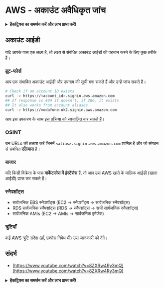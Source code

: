 # AWS - अकाउंट अवैधिकृत जांच

<details>

<summary><strong>हैकट्रिक्स का समर्थन करें और लाभ प्राप्त करें!</strong></summary>

* यदि आप अपनी कंपनी को **हैकट्रिक्स में विज्ञापित करना चाहते हैं** या यदि आप **PEASS के नवीनतम संस्करण देखना चाहते हैं या HackTricks को पीडीएफ में डाउनलोड करना चाहते हैं** तो [**सदस्यता योजनाएं**](https://github.com/sponsors/carlospolop) देखें!
* [**आधिकारिक PEASS और HackTricks स्वैग**](https://peass.creator-spring.com) प्राप्त करें
* [**The PEASS Family**](https://opensea.io/collection/the-peass-family) की खोज करें, हमारा संग्रह अनन्य [**NFTs**](https://opensea.io/collection/the-peass-family)
* **💬 [**Discord समूह**](https://discord.gg/hRep4RUj7f) या [**टेलीग्राम समूह**](https://t.me/peass) में शामिल हों या मुझे **ट्विटर** 🐦 [**@carlospolopm**](https://twitter.com/carlospolopm)** का** **अनुसरण** करें।**
* **अपने हैकिंग ट्रिक्स साझा करें,** [**HackTricks**](https://github.com/carlospolop/hacktricks) **और** [**HackTricks Cloud**](https://github.com/carlospolop/hacktricks-cloud) **github repos में PR जमा करके।**

</details>

## अकाउंट आईडी

यदि आपके पास एक लक्ष्य है, तो लक्ष्य से संबंधित अकाउंट आईडी की पहचान करने के लिए कुछ तरीके हैं।

### ब्रूट-फोर्स

आप एक संभावित अकाउंट आईडी और उपनाम की सूची बना सकते हैं और उन्हें जांच सकते हैं।
```bash
# Check if an account ID exists
curl -v https://<acount_id>.signin.aws.amazon.com
## If response is 404 it doesn't, if 200, it exists
## It also works from account aliases
curl -v https://vodafone-uk2.signin.aws.amazon.com
```
आप इस उपकरण के साथ [इस प्रक्रिया को स्वचालित कर सकते हैं](https://github.com/dagrz/aws\_pwn/blob/master/reconnaissance/validate\_accounts.py)।

### OSINT

उन URLs की तलाश करें जिनमें `<alias>.signin.aws.amazon.com` शामिल है और जो संगठन से संबंधित **एलियास** है।

### बाजार

यदि किसी विक्रेता के पास **मार्केटप्लेस में इंस्टेंसेस** हैं, तो आप उस AWS खाते के मालिक आईडी (खाता आईडी) प्राप्त कर सकते हैं।

### स्नैपशॉट्स

* सार्वजनिक EBS स्नैपशॉट्स (EC2 -> स्नैपशॉट्स -> सार्वजनिक स्नैपशॉट्स)
* RDS सार्वजनिक स्नैपशॉट्स (RDS -> स्नैपशॉट्स -> सभी सार्वजनिक स्नैपशॉट्स)
* सार्वजनिक AMIs (EC2 -> AMIs -> सार्वजनिक इमेजेस)

### त्रुटियाँ

कई AWS त्रुटि संदेश (हाँ, एक्सेस निषेध भी) उस जानकारी को देंगे।

## संदर्भ

* [https://www.youtube.com/watch?v=8ZXRw4Ry3mQ](https://www.youtube.com/watch?v=8ZXRw4Ry3mQ)

<details>

<summary><strong>हैकट्रिक्स का समर्थन करें और लाभ प्राप्त करें!</strong></summary>

* यदि आप अपनी कंपनी को **हैकट्रिक्स में विज्ञापित करना चाहते हैं** या यदि आप **PEASS के नवीनतम संस्करण या HackTricks को PDF में डाउनलोड करना चाहते हैं** तो [**सदस्यता योजनाएं**](https://github.com/sponsors/carlospolop) देखें!
* [**आधिकारिक PEASS & HackTricks स्वैग**](https://peass.creator-spring.com) प्राप्त करें
* [**The PEASS Family**](https://opensea.io/collection/the-peass-family) की खोज करें, हमारा विशेष [**NFTs**](https://opensea.io/collection/the-peass-family) संग्रह
* **💬 [**Discord समूह**](https://discord.gg/hRep4RUj7f) या [**टेलीग्राम समूह**](https://t.me/peass) में शामिल हों या मुझे **ट्विटर** 🐦 [**@carlospolopm**](https://twitter.com/carlospolopm)** का** **अनुसरण** करें।**
* **अपने हैकिंग ट्रिक्स साझा करें,** [**HackTricks**](https://github.com/carlospolop/hacktricks) और [**HackTricks Cloud**](https://github.com/carlospolop/hacktricks-cloud) github repos में PR जमा करके।

</details>
